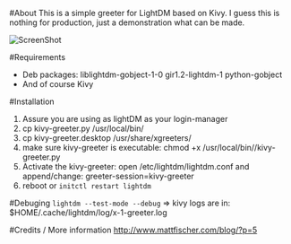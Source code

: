 #About
This is a simple greeter for LightDM based on Kivy.
I guess this is nothing for production, just a demonstration what can be made.

![ScreenShot](https://raw.github.com/jegger/kivy-lightdm-greeter/master/screenshot.png)

#Requirements
- Deb packages: liblightdm-gobject-1-0 gir1.2-lightdm-1 python-gobject
- And of course Kivy


#Installation
1. Assure you are using as lightDM as your login-manager
2. cp kivy-greeter.py /usr/local/bin/
3. cp kivy-greeter.desktop /usr/share/xgreeters/
4. make sure kivy-greeter is executable: chmod +x /usr/local/bin//kivy-greeter.py
5. Activate the kivy-greeter: open /etc/lightdm/lightdm.conf and append/change: greeter-session=kivy-greeter
6. reboot or ```initctl restart lightdm```


#Debuging
```lightdm --test-mode --debug``` => kivy logs are in: $HOME/.cache/lightdm/log/x-1-greeter.log


#Credits / More information
http://www.mattfischer.com/blog/?p=5

